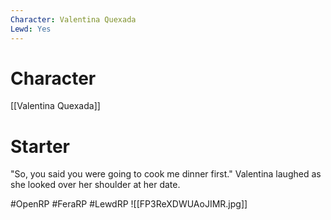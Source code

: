 ```yaml
---
Character: Valentina Quexada
Lewd: Yes
---
```

# Character
[[Valentina Quexada]]

# Starter
"So, you said you were going to cook me dinner first." Valentina laughed as she looked over her shoulder at her date. 

#OpenRP #FeraRP #LewdRP 
![[FP3ReXDWUAoJIMR.jpg]]